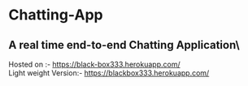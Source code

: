 # Chatting-App
## A real time end-to-end Chatting Application\
Hosted on :- https://black-box333.herokuapp.com/ \
Light weight Version:- https://blackbox333.herokuapp.com/
